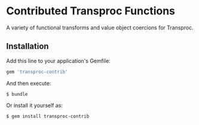 # Contributed Transproc Functions

A variety of functional transforms and value object coercions for Transproc.

## Installation

Add this line to your application's Gemfile:

```ruby
gem 'transproc-contrib'
```

And then execute:

    $ bundle

Or install it yourself as:

    $ gem install transproc-contrib


